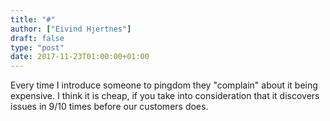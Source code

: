 ```yaml
---
title: "#"
author: ["Eivind Hjertnes"]
draft: false
type: "post"
date: 2017-11-23T01:00:00+01:00
---
```


Every time I introduce someone to pingdom they "complain" about it being
expensive. I think it is cheap, if you take into consideration that it
discovers issues in 9/10 times before our customers does.
